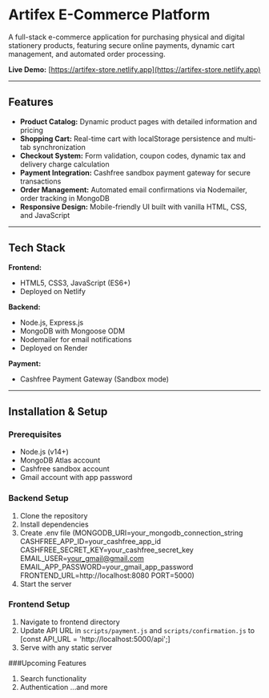 # Artifex E-Commerce Platform

A full-stack e-commerce application for purchasing physical and digital stationery products, featuring secure online payments, dynamic cart management, and automated order processing.

**Live Demo:** [https://artifex-store.netlify.app](https://artifex-store.netlify.app)

---

## Features

- **Product Catalog:** Dynamic product pages with detailed information and pricing
- **Shopping Cart:** Real-time cart with localStorage persistence and multi-tab synchronization
- **Checkout System:** Form validation, coupon codes, dynamic tax and delivery charge calculation
- **Payment Integration:** Cashfree sandbox payment gateway for secure transactions
- **Order Management:** Automated email confirmations via Nodemailer, order tracking in MongoDB
- **Responsive Design:** Mobile-friendly UI built with vanilla HTML, CSS, and JavaScript

---

## Tech Stack

**Frontend:**
- HTML5, CSS3, JavaScript (ES6+)
- Deployed on Netlify

**Backend:**
- Node.js, Express.js
- MongoDB with Mongoose ODM
- Nodemailer for email notifications
- Deployed on Render

**Payment:**
- Cashfree Payment Gateway (Sandbox mode)
  
---

## Installation & Setup

### Prerequisites
- Node.js (v14+)
- MongoDB Atlas account
- Cashfree sandbox account
- Gmail account with app password

### Backend Setup

1. Clone the repository
2. Install dependencies
3. Create .env file
   (MONGODB_URI=your_mongodb_connection_string
    CASHFREE_APP_ID=your_cashfree_app_id
    CASHFREE_SECRET_KEY=your_cashfree_secret_key
    EMAIL_USER=your_gmail@gmail.com
    EMAIL_APP_PASSWORD=your_gmail_app_password
    FRONTEND_URL=http://localhost:8080
    PORT=5000)
4. Start the server

### Frontend Setup

1. Navigate to frontend directory
2. Update API URL in `scripts/payment.js` and `scripts/confirmation.js` to [const API_URL = 'http://localhost:5000/api';]
3. Serve with any static server

###Upcoming Features

1. Search functionality
2. Authentication ...and more
